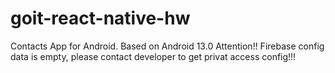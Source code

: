 # goit-react-native-hw
Contacts App for Android. Based on Android 13.0
Attention!! Firebase config data is empty, please contact developer to get privat access config!!!
